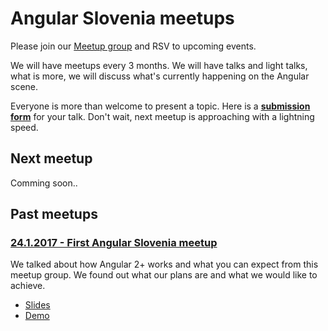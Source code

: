 # Angular Slovenia meetups

Please join our [Meetup group](https://www.meetup.com/ng-slo/) and RSV to upcoming events.

We will have meetups every 3 months. We will have talks and light talks, what is more, we will discuss what's currently happening on the Angular scene. 

Everyone is more than welcome to present a topic. Here is a **[submission form](https://docs.google.com/forms/d/e/1FAIpQLScTxdDM714_edJDJwxYlLBId-oee3OYTGls9j2rzD5KyiF4QQ/viewform)** for your talk. Don't wait, next meetup is approaching with a lightning speed.

## Next meetup
Comming soon..

## Past meetups

### [24.1.2017 - First Angular Slovenia meetup](https://www.meetup.com/ng-slo/events/236843238/)
We talked about how Angular 2+ works and what you can expect from this meetup group. We found out what our plans are and what we would like to achieve.
  * [Slides](http://slides.com/ng-slo/introduction#/)
  * [Demo](https://github.com/ng-slo/meetup/tree/master/24.01.2017)
